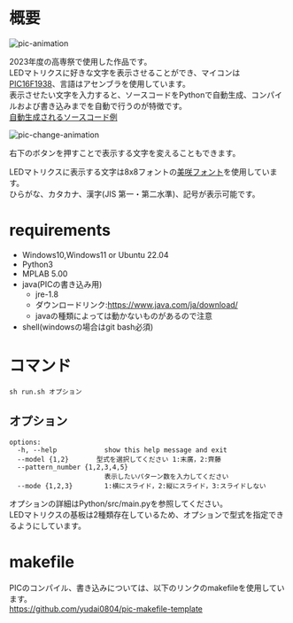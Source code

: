 # 概要
![pic-animation](https://github.com/yudai0804/TakasakiLab_PIC2023/assets/41527277/011d3b98-828a-40da-93be-2f485b1a4756)  

2023年度の高専祭で使用した作品です。  
LEDマトリクスに好きな文字を表示させることができ、マイコンは[PIC16F1938](http://ww1.microchip.com/downloads/jp/DeviceDoc/41574A_JP.pdf)、言語はアセンブラを使用しています。  
表示させたい文字を入力すると、ソースコードをPythonで自動生成、コンパイルおよび書き込みまでを自動で行うのが特徴です。    
[自動生成されるソースコード例](https://github.com/yudai0804/TakasakiLab_PIC2023/blob/master/doc/example.asm)

![pic-change-animation](https://github.com/yudai0804/TakasakiLab_PIC2023/assets/41527277/ac24fd5d-c820-4d84-a660-ff61df089946)

右下のボタンを押すことで表示する文字を変えることもできます。  

LEDマトリクスに表示する文字は8x8フォントの[美咲フォント](https://littlelimit.net/misaki.htm)を使用しています。  
ひらがな、カタカナ、漢字(JIS 第一・第二水準)、記号が表示可能です。

# requirements
- Windows10,Windows11 or Ubuntu 22.04
- Python3
- MPLAB 5.00
- java(PICの書き込み用)
  - jre-1.8
  - ダウンロードリンク:https://www.java.com/ja/download/
  - javaの種類によっては動かないものがあるので注意
- shell(windowsの場合はgit bash必須)

# コマンド
```
sh run.sh オプション
```

## オプション
```
options:
  -h, --help            show this help message and exit
  --model {1,2}       型式を選択してください 1:末廣，2:齊藤
  --pattern_number {1,2,3,4,5}
                        表示したいパターン数を入力してください
  --mode {1,2,3}        1:横にスライド，2:縦にスライド，3:スライドしない
```
オプションの詳細はPython/src/main.pyを参照してください。  
LEDマトリクスの基板は2種類存在しているため、オプションで型式を指定できるようにしています。  

# makefile
PICのコンパイル、書き込みについては、以下のリンクのmakefileを使用しています。  
https://github.com/yudai0804/pic-makefile-template